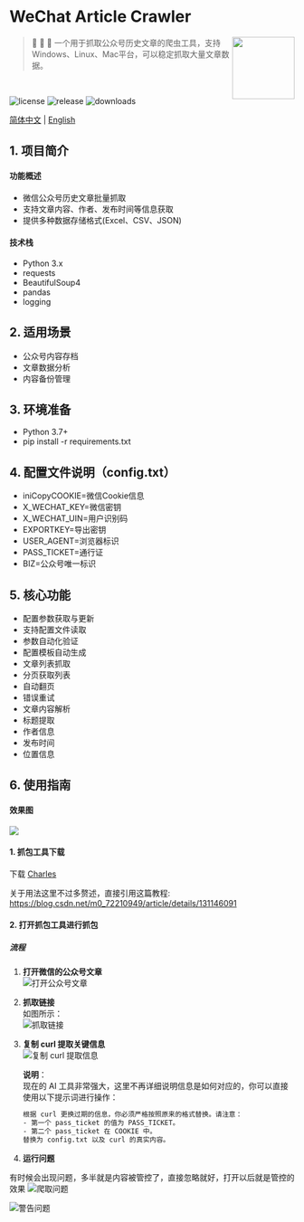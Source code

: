 # WeChat Article Crawler

<img align="right" width="110" src="https://layfz.netlify.app/logo/wechatcrawler.svg">

> 🚀 🚀 🚀 一个用于抓取公众号历史文章的爬虫工具，支持Windows、Linux、Mac平台，可以稳定抓取大量文章数据。

<br>

![license](https://img.shields.io/badge/license-MIT-green) 
![release](https://img.shields.io/badge/release-v1.0.0-blue) 
![downloads](https://img.shields.io/badge/downloads-1k-brightgreen)


[简体中文](README.md) | [English](README-en.md)


## 1. 项目简介
#### 功能概述

- 微信公众号历史文章批量抓取
- 支持文章内容、作者、发布时间等信息获取
- 提供多种数据存储格式(Excel、CSV、JSON)

#### 技术栈

- Python 3.x
- requests
- BeautifulSoup4
- pandas
- logging

## 2. 适用场景

- 公众号内容存档
- 文章数据分析
- 内容备份管理

## 3. 环境准备
- Python 3.7+
- pip install -r requirements.txt
## 4. 配置文件说明（config.txt）
- iniCopyCOOKIE=微信Cookie信息
- X_WECHAT_KEY=微信密钥
- X_WECHAT_UIN=用户识别码
- EXPORTKEY=导出密钥
- USER_AGENT=浏览器标识
- PASS_TICKET=通行证
- BIZ=公众号唯一标识
## 5. 核心功能
- 配置参数获取与更新
- 支持配置文件读取
- 参数自动化验证
- 配置模板自动生成
- 文章列表抓取
- 分页获取列表
- 自动翻页
- 错误重试
- 文章内容解析
- 标题提取
- 作者信息
- 发布时间
- 位置信息

## 6. 使用指南
#### 效果图
<img src="img/effect.png">

#### 1. 抓包工具下载  
下载 [Charles](https://www.charlesproxy.com/latest-release/download.do)

关于用法这里不过多赘述，直接引用这篇教程:
https://blog.csdn.net/m0_72210949/article/details/131146091


#### 2. 打开抓包工具进行抓包  

##### 流程  

1. **打开微信的公众号文章**  
   <img src="img/click.png" alt="打开公众号文章">

2. **抓取链接**  
   如图所示：  
   <img src="img/click2.png" alt="抓取链接">

3. **复制 curl 提取关键信息**  
   <img src="img/click3.png" alt="复制 curl 提取信息">  

   **说明**：  
   现在的 AI 工具非常强大，这里不再详细说明信息是如何对应的，你可以直接使用以下提示词进行操作：  

   ```bash
   根据 curl 更换过期的信息，你必须严格按照原来的格式替换。请注意：  
   - 第一个 pass_ticket 的值为 PASS_TICKET。  
   - 第二个 pass_ticket 在 COOKIE 中。  
   替换为 config.txt 以及 curl 的真实内容。
   ```

4. **运行问题**

有时候会出现问题，多半就是内容被管控了，直接忽略就好，打开以后就是管控的效果
<img src="img/click5.png" alt="爬取问题">

<img src="img/warning.png" alt="警告问题">




